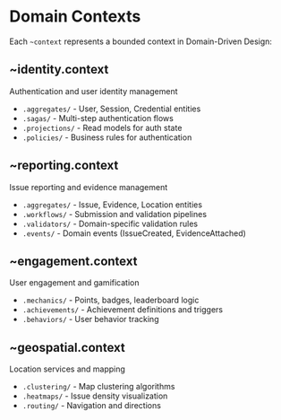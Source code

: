 # Domain Contexts

Each `~context` represents a bounded context in Domain-Driven Design:

## ~identity.context
Authentication and user identity management
- `.aggregates/` - User, Session, Credential entities
- `.sagas/` - Multi-step authentication flows
- `.projections/` - Read models for auth state
- `.policies/` - Business rules for authentication

## ~reporting.context
Issue reporting and evidence management
- `.aggregates/` - Issue, Evidence, Location entities
- `.workflows/` - Submission and validation pipelines
- `.validators/` - Domain-specific validation rules
- `.events/` - Domain events (IssueCreated, EvidenceAttached)

## ~engagement.context
User engagement and gamification
- `.mechanics/` - Points, badges, leaderboard logic
- `.achievements/` - Achievement definitions and triggers
- `.behaviors/` - User behavior tracking

## ~geospatial.context
Location services and mapping
- `.clustering/` - Map clustering algorithms
- `.heatmaps/` - Issue density visualization
- `.routing/` - Navigation and directions